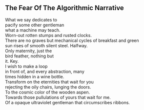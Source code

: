 The Fear Of The Algorithmic Narrative
-------------------------------------
What we say dedicates to  
pacify some other gentleman  
what a machine may teach.  
Worn-out rotten stumps and rusted clocks.  
There are no graves but mechanical cycles of breakfast and green  
sun rises of smooth silent steel. Halfway.  
Only maternity, just the  
bird feather, nothing but  
it. Key.  
I wish to make a loop  
in front of, and every abstraction, many  
times hidden in a wine bottle.  
Transform on the eternities that wait for you  
rejecting the oily chairs, lunging the doors.  
To the cosmic color of the wooden aspen.  
Towards those pullulations of yours that wait for me.  
Of a opaque ultraviolet gentleman that circumscribes ribbons.  
